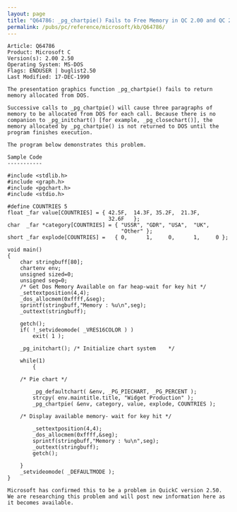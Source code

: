 ```yaml
---
layout: page
title: "Q64786: _pg_chartpie() Fails to Free Memory in QC 2.00 and QC 2.50"
permalink: /pubs/pc/reference/microsoft/kb/Q64786/
---
```


	Article: Q64786
	Product: Microsoft C
	Version(s): 2.00 2.50
	Operating System: MS-DOS
	Flags: ENDUSER | buglist2.50
	Last Modified: 17-DEC-1990
	
	The presentation graphics function _pg_chartpie() fails to return
	memory allocated from DOS.
	
	Successive calls to _pg_chartpie() will cause three paragraphs of
	memory to be allocated from DOS for each call. Because there is no
	companion to _pg_initchart() [for example, _pg_closechart()], the
	memory allocated by _pg_chartpie() is not returned to DOS until the
	program finishes execution.
	
	The program below demonstrates this problem.
	
	Sample Code
	-----------
	
	#include <stdlib.h>
	#include <graph.h>
	#include <pgchart.h>
	#include <stdio.h>
	
	#define COUNTRIES 5
	float _far value[COUNTRIES] = { 42.5F,  14.3F, 35.2F,  21.3F,
	                                32.6F   };
	char  _far *category[COUNTRIES] = { "USSR", "GDR", "USA",  "UK",
	                                    "Other" };
	short _far explode[COUNTRIES] =   { 0,      1,     0,      1,     0 };
	
	void main()
	{
	    char stringbuff[80];
	    chartenv env;
	    unsigned sized=0;
	    unsigned seg=0;
	    /* Get Dos Memory Available on far heap-wait for key hit */
	    _settextposition(4,4);
	    _dos_allocmem(0xffff,&seg);
	    sprintf(stringbuff,"Memory : %u\n",seg);
	    _outtext(stringbuff);
	
	    getch();
	    if( !_setvideomode( _VRES16COLOR ) )
	        exit( 1 );
	
	    _pg_initchart(); /* Initialize chart system    */
	
	    while(1)
	        {
	
	    /* Pie chart */
	
	        _pg_defaultchart( &env, _PG_PIECHART, _PG_PERCENT );
	        strcpy( env.maintitle.title, "Widget Production" );
	        _pg_chartpie( &env, category, value, explode, COUNTRIES );
	
	    /* Display available memory- wait for key hit */
	
	        _settextposition(4,4);
	        _dos_allocmem(0xffff,&seg);
	        sprintf(stringbuff,"Memory : %u\n",seg);
	        _outtext(stringbuff);
	        getch();
	
	    }
	    _setvideomode( _DEFAULTMODE );
	}
	
	Microsoft has confirmed this to be a problem in QuickC version 2.50.
	We are researching this problem and will post new information here as
	it becomes available.
